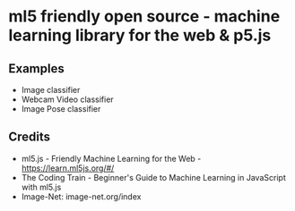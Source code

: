# ml5 friendly open source - machine learning library for the web  & p5.js

## Examples
- Image classifier
- Webcam Video classifier
- Image Pose classifier


## Credits
- ml5.js - Friendly Machine Learning for the Web - https://learn.ml5js.org/#/
- The Coding Train - Beginner's Guide to Machine Learning in JavaScript with ml5.js
- Image-Net: image-net.org/index